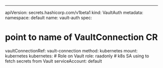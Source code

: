 ---
apiVersion: secrets.hashicorp.com/v1beta1
kind: VaultAuth
metadata:
  namespace: default
  name: vault-auth
spec:
  # point to name of VaultConnection CR
  vaultConnectionRef: vault-connection
  method: kubernetes
  mount: kubernetes
  kubernetes:
    # Role on Vault
    role: raadonly
    # k8s SA using to fetch secrets from Vault
    serviceAccount: default
